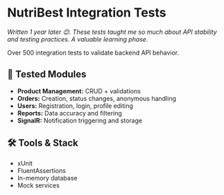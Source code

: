 <!DOCTYPE html>
<html lang="en">
<head>
  <meta charset="UTF-8">
</head>
<body>
  <h1>NutriBest Integration Tests</h1>
  <p><em>Written 1 year later 😊. These tests taught me so much about API stability and testing practices. A valuable learning phase.</em></p>
  <p>Over 500 integration tests to validate backend API behavior.</p>

  <h2>🧪 Tested Modules</h2>
  <ul>
    <li><strong>Product Management:</strong> CRUD + validations</li>
    <li><strong>Orders:</strong> Creation, status changes, anonymous handling</li>
    <li><strong>Users:</strong> Registration, login, profile editing</li>
    <li><strong>Reports:</strong> Data accuracy and filtering</li>
    <li><strong>SignalR:</strong> Notification triggering and storage</li>
  </ul>

  <h2>🛠️ Tools & Stack</h2>
  <ul>
    <li>xUnit</li>
    <li>FluentAssertions</li>
    <li>In-memory database</li>
    <li>Mock services</li>
  </ul>
</body>
</html>
